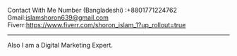 Contact With Me
Number (Bangladeshi) :+8801771224762
Gmail:islamshoron639@gmail.com
Fiverr:https://www.fiverr.com/shoron_islam_1?up_rollout=true
_______________________________________________________________
Also I am a Digital Marketing Expert.
